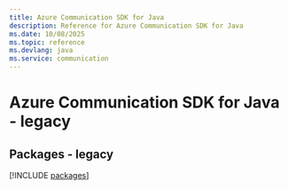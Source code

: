 ```yaml
---
title: Azure Communication SDK for Java
description: Reference for Azure Communication SDK for Java
ms.date: 10/08/2025
ms.topic: reference
ms.devlang: java
ms.service: communication
---
```

# Azure Communication SDK for Java - legacy
## Packages - legacy
[!INCLUDE [packages](communication-index.md)]
